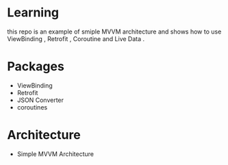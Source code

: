 # Learning
this repo is an example of smiple MVVM architecture and shows how to use ViewBinding
, Retrofit , Coroutine and Live Data .

# Packages 
* ViewBinding
* Retrofit
* JSON Converter
* coroutines

# Architecture 
* Simple MVVM Architecture
